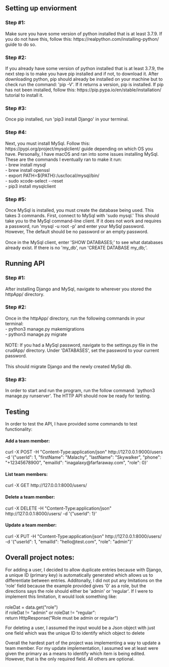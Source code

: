 <h2> Setting up enviorment </h2>
<h3>Step #1:</h3>
Make sure you have some version of python installed that is at least 3.7.9. If you do not have this, follow this: https://realpython.com/installing-python/ guide to do so.

<h3>Step #2:</h3>
If you already have some version of python installed that is at least 3.7.9, the next step is to make you have pip installed and if not, to download it. After downloading python, pip should already be installed on your machine but to check run the command: 'pip -V'. If it returns a version, pip is installed. If pip has not been installed, follow this: https://pip.pypa.io/en/stable/installation/ tutorial to install it.

<h3>Step #3:</h3>
Once pip installed, run 'pip3 install Django' in your terminal.

<h3>Step #4:</h3>
Next, you must install MySql. Follow this: https://pypi.org/project/mysqlclient/ guide depending on which OS you have. Personally, I have macOS and ran into some issues installing MySql. These are the commands I eventually ran to make it run: <br />
- brew install mysql<br />
- brew install openssl<br />
- export PATH=${PATH}:/usr/local/mysql/bin/<br />
- sudo xcode-select --reset<br />
- pip3 install mysqlclient<br />

<h3>Step #5:</h3>
Once MySql is installed, you must create the database being used. This takes 3 commands. First, connect to MySql with 'sudo mysql.' This should take you to the MySql command-line client. If it does not work and requires a password, run 'mysql -u root -p' and enter your MySql password. However, The default should be no  password or an empty password.<br />
<br />
Once in the MySql client, enter 'SHOW DATABASES;' to see what databases already exist. If there is no 'my_db', run 'CREATE DATABASE my_db;'.

<h2> Running API </h2>
<h3>Step #1:</h3>
After installing Django and MySql, navigate to wherever you stored the httpApp/ directory.

<h3>Step #2:</h3>
Once in the httpApp/ directory, run the following commands in your terminal:<br />
- python3 manage.py makemigrations<br />
- python3 manage.py migrate<br />
<br />
NOTE: If you had a MySql password, navigate to the settings.py file in the crudApp/ directory. Under 'DATABASES', set the password to your current password.<br />
<br />
This should migrate Django and the newly created MySql db.

<h3>Step #3:</h3>
In order to start and run the program, run the follow command: 'python3 manage.py runserver'. The HTTP API should now be ready for testing.

<h2> Testing </h2>
In order to test the API, I have provided some commands to test functionality:

<h4>Add a team member: </h4>
curl -X POST -H "Content-Type:application/json" http://127.0.0.1:9000/users -d '{"userId": 1, "firstName": "Malachy", "lastName": "Skywalker", "phone": "+12345678900", "emailId": "inagalaxy@farfaraway.com", "role": 0}'

<h4>List team members:</h4>
curl -X GET http://127.0.0.1:8000/users/

<h4>Delete a team member:</h4>
curl -X DELETE -H "Content-Type:application/json" http://127.0.0.1:8000/users/ -d '{"userId": 1}'

<h4>Update a team member:</h4>
curl -X PUT -H "Content-Type:application/json" http://127.0.0.1:8000/users/ -d '{"userId": 1, "emailId": "hello@test.com", "role": "admin"}'

<h2> Overall project notes: </h2>
For adding a user, I decided to allow duplicate entries because with Django, a unique ID (primary key) is automatically generated which allows us to differentiate between entries. Additonally, I did not put any lmitations on the 'role' field because the example provided gives '0' as a role, but the directions says the role should either be 'admin' or  'regular'. If I were to implement this limitation, it would look something like:<br />
<br />
roleDat = data.get("role")<br />
if roleDat !=  "admin" or roleDat != "regular":<br />
    return HttpResponse("Role must be admin or regular")
    
For deleting a user, I assumed the input would be a Json object with just one field which was the unique ID to identify which object to delete

Overall the hardest part of the project was implementing a way to update a team member. For my update implementation, I assumed we at least were given the primary as a means to identify which item is being edited. However, that is the only required field. All others are optional.

